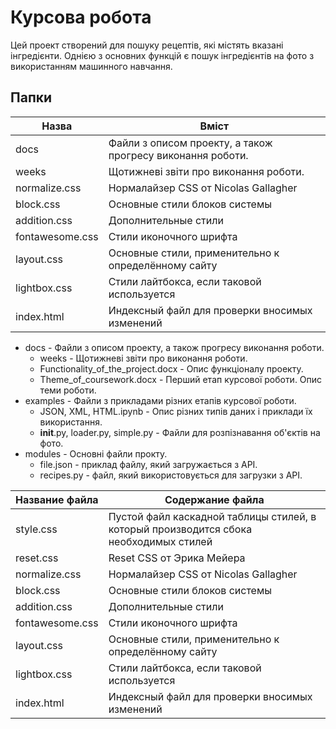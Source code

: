 Курсова робота
=====================
Цей проект створений для пошуку рецептів, які містять вказані інгредієнти.
Однією з основних функцій є пошук інгредієнтів на фото з використанням машинного навчання.

Папки
-------------
Назва  | Вміст
----------------|----------------------
docs      | Файли з описом проекту, а також прогресу виконання роботи. 
weeks       |  Щотижневі звіти про виконання роботи.
normalize.css   | Нормалайзер CSS от Nicolas Gallagher
block.css       | Основные стили блоков системы
addition.css    | Дополнительные стили
fontawesome.css | Стили иконочного шрифта
layout.css      | Основные стили, применительно к определённому сайту
lightbox.css    | Стили лайтбокса, если таковой используется
index.html      | Индексный файл для проверки вносимых изменений
* docs - Файли з описом проекту, а також прогресу виконання роботи. 
  * weeks - Щотижневі звіти про виконання роботи.
  * Functionality_of_the_project.docx - Опис функціоналу проекту.
  * Theme_of_coursework.docx - Перший етап курсової роботи. Опис теми роботи.
* examples - Файли з прикладами різних етапів курсової роботи.
  * JSON, XML, HTML.ipynb - Опис різних типів даних і приклади їх використання.
  * __init__.py, loader.py, simple.py - Файли для розпізнавання об'єктів на фото.
* modules - Основні файли прокту.
  * file.json - приклад файлу, який загружається з API.
  * recipes.py - файл, який використовується для загрузки з API.
  
Название файла  | Содержание файла
----------------|----------------------
style.css       | Пустой файл каскадной таблицы стилей, в который производится сбока необходимых стилей
reset.css       | Reset CSS от Эрика Мейера
normalize.css   | Нормалайзер CSS от Nicolas Gallagher
block.css       | Основные стили блоков системы
addition.css    | Дополнительные стили
fontawesome.css | Стили иконочного шрифта
layout.css      | Основные стили, применительно к определённому сайту
lightbox.css    | Стили лайтбокса, если таковой используется
index.html      | Индексный файл для проверки вносимых изменений

